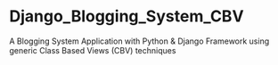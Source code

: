 # Django_Blogging_System_CBV
A Blogging System Application with Python &amp; Django Framework using generic Class Based Views (CBV) techniques
